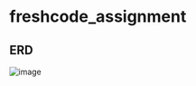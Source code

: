 # freshcode_assignment

## ERD

![image](https://user-images.githubusercontent.com/32446834/140312743-eda03d7f-c423-46a0-8e34-fda706d50876.png)
